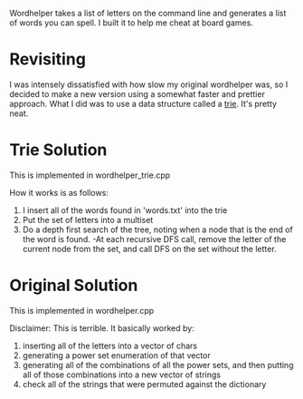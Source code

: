 Wordhelper takes a list of letters on the command line and generates a
list of words you can spell. I built it to help me cheat at board games. 

Revisiting
==========
I was intensely dissatisfied with how slow my original wordhelper was, so I 
decided to make a new version using a somewhat faster and prettier approach. 
What I did was to use a data structure called a 
[trie](https://en.wikipedia.org/wiki/Trie). It's pretty neat. 

Trie Solution
=============
This is implemented in wordhelper_trie.cpp

How it works is as follows: 
1) I insert all of the words found in 'words.txt' into the trie
2) Put the set of letters into a multiset
3) Do a depth first search of the tree, noting when a node that is the end of
the word is found. 
-At each recursive DFS call, remove the letter of the current node from the 
set, and call DFS on the set without the letter. 

Original Solution
=================
This is implemented in wordhelper.cpp

Disclaimer: This is terrible.
It basically worked by: 
1) inserting all of the letters into a vector of chars
2) generating a power set enumeration of that vector
3) generating all of the combinations of all the power sets, 
   and then putting all of those combinations into a new vector
   of strings
4) check all of the strings that were permuted against the dictionary
